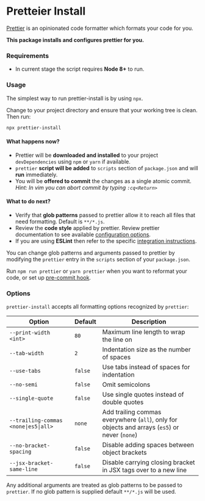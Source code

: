 # Pretteier Install

[Prettier](https://github.com/prettier/prettier) is an opinionated code formatter which formats your code for you.

**This package installs and configures prettier for you.**

### Requirements

 * In current stage the script requires **Node 8+** to run.

### Usage

The simplest way to run prettier-install is by using `npx`.

Change to your project directory and ensure that your working tree is clean. Then run:

```bash
npx prettier-install
```

#### What happens now?

 * Prettier will be **downloaded and installed** to your project `devDependencies` using `npm` or `yarn` if available.
 * `prettier` **script will be added** to `scripts` section of `package.json` and will **run** immediately.
 * You will be **offered to commit** the changes as a single atomic commit.<br/> *Hint: In vim you can abort commit by typing `:cq<Return>`*

#### What to do next?

* Verify that **glob patterns** passed to prettier allow it to reach all files that need formatting. Default is `**/*.js`.
* Review the **code style** applied by prettier. Review prettier documentation to see available [configuration options](https://github.com/prettier/prettier#options).
* If you are using **ESLint** then refer to the specific [integration instructions](https://github.com/prettier/prettier#eslint).

You can change glob patterns and arguments passed to prettier by modifying the `prettier` entry in the `scripts` section of your `package.json`.

Run `npm run prettier` or `yarn prettier` when you want to reformat your code, or set up [pre-commit hook](https://github.com/prettier/prettier#pre-commit-hook).

### Options

`prettier-install` accepts all formatting options recognized by `prettier`:

|Option|Default|Description|
|-|-|-|
|`--print-width <int>`|`80`|Maximum line length to wrap the line on|
|`--tab-width`|`2`|Indentation size as the number of spaces|
|`--use-tabs`|`false`|Use tabs instead of spaces for indentation|
|`--no-semi`|`false`|Omit semicolons|
|`--single-quote`|`false`|Use single quotes instead of double quotes|
|`--trailing-commas <none\|es5\|all>`|`none`|Add trailing commas everywhere (`all`), only for objects and arrays (`es5`) or never (`none`)|
|`--no-bracket-spacing`|`false`|Disable adding spaces between object brackets|
|`--jsx-bracket-same-line`|`false`|Disable carrying closing bracket in JSX tags over to a new line|

Any additional arguments are treated as glob patterns to be passed to `prettier`. If no glob pattern is supplied default `**/*.js` will be used.
